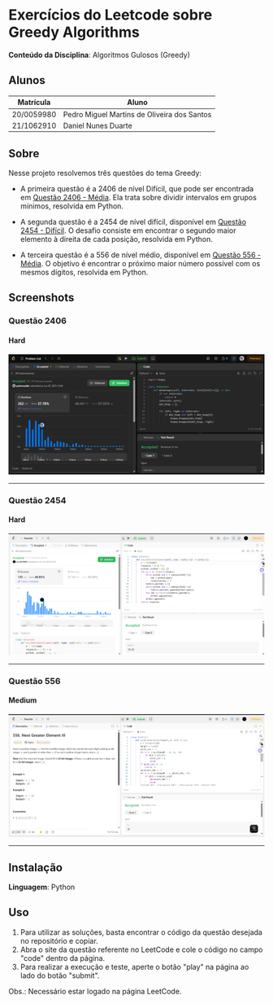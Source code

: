 # Exercícios do Leetcode sobre Greedy Algorithms

**Conteúdo da Disciplina**: Algoritmos Gulosos (Greedy)<br>

## Alunos
|Matrícula | Aluno |
| -- | -- |
| 20/0059980  | Pedro Miguel Martins de Oliveira dos Santos |
| 21/1062910  |  Daniel Nunes Duarte |

## Sobre 

Nesse projeto resolvemos três questões do tema Greedy:

- A primeira questão é a 2406 de nível Difícil, que pode ser encontrada em [Questão 2406 - Média](https://leetcode.com/problems/divide-intervals-into-minimum-number-of-groups/description/). Ela trata sobre dividir intervalos em grupos mínimos, resolvida em Python.

- A segunda questão é a 2454 de nível difícil, disponível em [Questão 2454 - Difícil](https://leetcode.com/problems/next-greater-element-iv/description/). O desafio consiste em encontrar o segundo maior elemento à direita de cada posição, resolvida em Python.

- A terceira questão é a 556 de nível médio, disponível em [Questão 556 - Média](https://leetcode.com/problems/next-greater-element-iii/description/). O objetivo é encontrar o próximo maior número possível com os mesmos dígitos, resolvida em Python.

## Screenshots

### Questão 2406
#### Hard
![Resultado da Questão 2406](./imgs/result-Q-2406.png)

---
### Questão 2454
#### Hard
![Resultado da questão 2454](./imgs/result_Q2454.png)

---
### Questão 556
#### Medium
![Resultado da questão 556](./imgs/result_Q556.png)

---

## Instalação 
**Linguagem**: Python<br>

## Uso 

1. Para utilizar as soluções, basta encontrar o código da questão desejada no repositório e copiar.
2. Abra o site da questão referente no LeetCode e cole o código no campo "code" dentro da página.
3. Para realizar a execução e teste, aperte o botão "play" na página ao lado do botão "submit".

Obs.: Necessário estar logado na página LeetCode.

